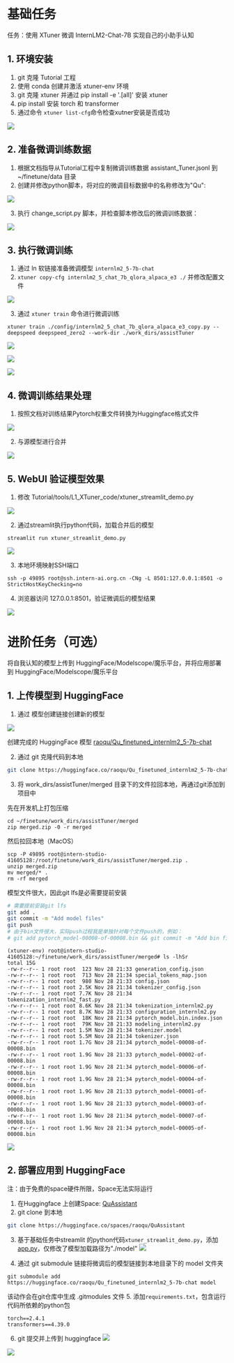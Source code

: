 # 基础任务

任务：使用 XTuner 微调 InternLM2-Chat-7B 实现自己的小助手认知

## 1. 环境安装
1. git 克隆 Tutorial 工程
2. 使用 conda 创建并激活 xtuner-env 环境
3. git 克隆 xtuner 并通过 pip install -e '.[all]' 安装 xtuner
4. pip install 安装 torch 和 transformer
5. 通过命令 `xtuner list-cfg`命令检查xutner安装是否成功 

![](imgs/image-1.png)

## 2. 准备微调训练数据

1. 根据文档指导从Tutorial工程中复制微调训练数据 assistant_Tuner.jsonl 到 ~/finetune/data 目录
2. 创建并修改python脚本，将对应的微调目标数据中的名称修改为"Qu":

![](imgs/image-2.png)

3. 执行 change_script.py 脚本，并检查脚本修改后的微调训练数据：

![](imgs/image-3.png)

## 3. 执行微调训练

1. 通过 ln 软链接准备微调模型 `internlm2_5-7b-chat`
2. `xtuner copy-cfg internlm2_5_chat_7b_qlora_alpaca_e3 ./` 并修改配置文件

![](imgs/image-4.png)

3. 通过 `xtuner train` 命令进行微调训练

```
xtuner train ./config/internlm2_5_chat_7b_qlora_alpaca_e3_copy.py --deepspeed deepspeed_zero2 --work-dir ./work_dirs/assistTuner
```
![](imgs/image-5.png)

![](imgs/image-6.png)

![](imgs/image-8.png)

## 4. 微调训练结果处理

1. 按照文档对训练结果Pytorch权重文件转换为Huggingface格式文件

![](imgs/image-9.png)

2. 与源模型进行合并

![](imgs/image-10.png)

## 5. WebUI 验证模型效果

1. 修改 Tutorial/tools/L1_XTuner_code/xtuner_streamlit_demo.py

![](imgs/image-11.png)

2. 通过streamlit执行python代码，加载合并后的模型
```
streamlit run xtuner_streamlit_demo.py
```

![](imgs/image-12.png)

3. 本地环境映射SSH端口
```
ssh -p 49895 root@ssh.intern-ai.org.cn -CNg -L 8501:127.0.0.1:8501 -o StrictHostKeyChecking=no
```
4. 浏览器访问 127.0.0.1:8501，验证微调后的模型结果

![](imgs/image-13.png)

# 进阶任务（可选）

将自我认知的模型上传到 HuggingFace/Modelscope/魔乐平台，并将应用部署到 HuggingFace/Modelscope/魔乐平台

## 1. 上传模型到 HuggingFace

1. 通过 模型创建链接创建新的模型

![](imgs/image-21.png)

创建完成的 HuggingFace 模型 [raoqu/Qu_finetuned_internlm2_5-7b-chat](https://huggingface.co/raoqu/Qu_finetuned_internlm2_5-7b-chat)

2. 通过 git 克隆代码到本地
```bash
git clone https://huggingface.co/raoqu/Qu_finetuned_internlm2_5-7b-chat
```
3. 将 work_dirs/assistTuner/merged 目录下的文件拉回本地，再通过git添加到项目中

先在开发机上打包压缩
```shell
cd ~/finetune/work_dirs/assistTuner/merged
zip merged.zip -0 -r merged
```

然后拉回本地（MacOS）
```
scp -P 49895 root@intern-studio-41605128:/root/finetune/work_dirs/assistTuner/merged.zip .
unzip merged.zip
mv merged/* .
rm -rf merged
```

模型文件很大，因此git lfs是必需要提前安装

```bash
# 需要提前安装git lfs
git add .
git commit -m "Add model files"
git push
# 由于bin文件很大，实际push过程我是单独针对每个文件push的，例如：
# git add pytorch_model-00008-of-00008.bin && git commit -m "Add bin file" && git push
```

```
(xtuner-env) root@intern-studio-41605128:~/finetune/work_dirs/assistTuner/merged# ls -lhSr
total 15G
-rw-r--r-- 1 root root  123 Nov 28 21:33 generation_config.json
-rw-r--r-- 1 root root  713 Nov 28 21:34 special_tokens_map.json
-rw-r--r-- 1 root root  980 Nov 28 21:33 config.json
-rw-r--r-- 1 root root 2.5K Nov 28 21:34 tokenizer_config.json
-rw-r--r-- 1 root root 7.7K Nov 28 21:34 tokenization_internlm2_fast.py
-rw-r--r-- 1 root root 8.6K Nov 28 21:34 tokenization_internlm2.py
-rw-r--r-- 1 root root 8.7K Nov 28 21:33 configuration_internlm2.py
-rw-r--r-- 1 root root  18K Nov 28 21:34 pytorch_model.bin.index.json
-rw-r--r-- 1 root root  79K Nov 28 21:33 modeling_internlm2.py
-rw-r--r-- 1 root root 1.5M Nov 28 21:34 tokenizer.model
-rw-r--r-- 1 root root 5.5M Nov 28 21:34 tokenizer.json
-rw-r--r-- 1 root root 1.7G Nov 28 21:34 pytorch_model-00008-of-00008.bin
-rw-r--r-- 1 root root 1.9G Nov 28 21:33 pytorch_model-00002-of-00008.bin
-rw-r--r-- 1 root root 1.9G Nov 28 21:34 pytorch_model-00006-of-00008.bin
-rw-r--r-- 1 root root 1.9G Nov 28 21:34 pytorch_model-00004-of-00008.bin
-rw-r--r-- 1 root root 1.9G Nov 28 21:33 pytorch_model-00001-of-00008.bin
-rw-r--r-- 1 root root 1.9G Nov 28 21:33 pytorch_model-00003-of-00008.bin
-rw-r--r-- 1 root root 1.9G Nov 28 21:34 pytorch_model-00007-of-00008.bin
-rw-r--r-- 1 root root 1.9G Nov 28 21:34 pytorch_model-00005-of-00008.bin
```

![](imgs/image-22.png)

## 2. 部署应用到 HuggingFace

注：由于免费的space硬件所限，Space无法实际运行

1. 在Huggingface 上创建Space: [QuAssistant](https://huggingface.co/spaces/raoqu/QuAssistant)
2. git clone 到本地
```bash
git clone https://huggingface.co/spaces/raoqu/QuAssistant
```
3. 基于基础任务中streamlit 的python代码`xtuner_streamlit_demo.py`，添加 [app.py](app.py)，仅修改了模型加载路径为"./model"
![](imgs/image-31.png)

4. 通过 git submodule 链接将微调后的模型链接到本地目录下的 model 文件夹
```
git submodule add https://huggingface.co/raoqu/Qu_finetuned_internlm2_5-7b-chat model
```
该动作会在git仓库中生成 .gitmodules 文件
5. 添加`requirements.txt`，包含运行代码所依赖的python包
```
torch==2.4.1
transformers==4.39.0
```
6. git 提交并上传到 huggingface
![](imgs/image-32.png)

![](imgs/hf-assistant.png)